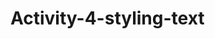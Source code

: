 # Activity-4-styling-text
<!DOCTYPE html>
<html lang="en">
<head>
    <meta charset="UTF-8">
    <meta http-equiv="X-UA-Compatible" content="IE=edge">
    <meta name="viewport" content="width=device-width, initial-scale=1.0">
    <title>Styling Text</title>
    <script type="text/javascript" src="https://gc.kis.v2.scr.kaspersky-labs.com/FD126C42-EBFA-4E12-B309-BB3FDD723AC1/main.js?attr=fM9Ea3qg8MF2VsKKZFlERf2KufHd1zoq_3QavB0BYUb-RhMPS6pmyEo0jxGokVwPoFuATs2xmcEH8yGiQXvl_gFiUaO6Kn43g-An1Kn65zE-BO1bH7UeAaeiyDJlGuRnkHjwwgJ9lNogau2F9JFGFv0XiXjS_uv8pve_ZeVUK6_8Tdsn97L74pANb55JXrIQ2I8LprWEGVnF0OxBAEpqLZAs1vUaY_mTcPAeDzpBFK6Qy_MWlaG1qfg_4w0uWLexmpM_H0ZioOmrWf-NiB9e1bPsa5zv_T8Rilp1_hIN8TVdtAP9FZyXUjsLxyyY28hAAu-8rYWySw8k4t2pgDbjAxH1g4WZdP1Xblr0R9Tgyh0mFOeJ4eeCEWNVebpxfB-xAmKS9rGDxF3Ga5Rk0uZStszGb4tWeU7VKQ8rnDJSnlKdp_ft9qkFcKMIL_WkDnvXspZP-FgAOVr-pElDWFflV4dAmhUWYkEbzhs7dV91DwI" charset="UTF-8"></script><style>
        .style {

                font-family: Arial, Helvetica, sans-serif;
                color: #0000ff;
                font-style: italic;
                font-weight: bold;
                font-size: 32px;
                text-transform: uppercase;
                text-align: right;
        }
    </style>
</head>
<body>
    <p>You can find commonly used font combination at <a href="https://www.w3schools.com/cssref/css_websafe_fonts.asp">
        https://www.w3schools.com/cssref/css_websafe_fonts.asp</a>
    </p>
    <p>You can learn more about color at <a 
        href="https://www.w3schools.com/css/css_colors.asp">
            https://www.w3schools.com/css/css_colors.asp</a>
    </p>
    <p class="style">Lorem ipsum dolor sit amet, consectetur adipiscing elit, sed do eiusmod tempor incididunt ut labore et dolore magna aliqua. Montes nascetur ridiculus mus mauris vitae ultricies. Blandit massa enim nec dui nunc mattis enim ut. Convallis tellus id interdum velit laoreet id donec. Enim sit amet venenatis urna.</p>
    
</body>
</html>
